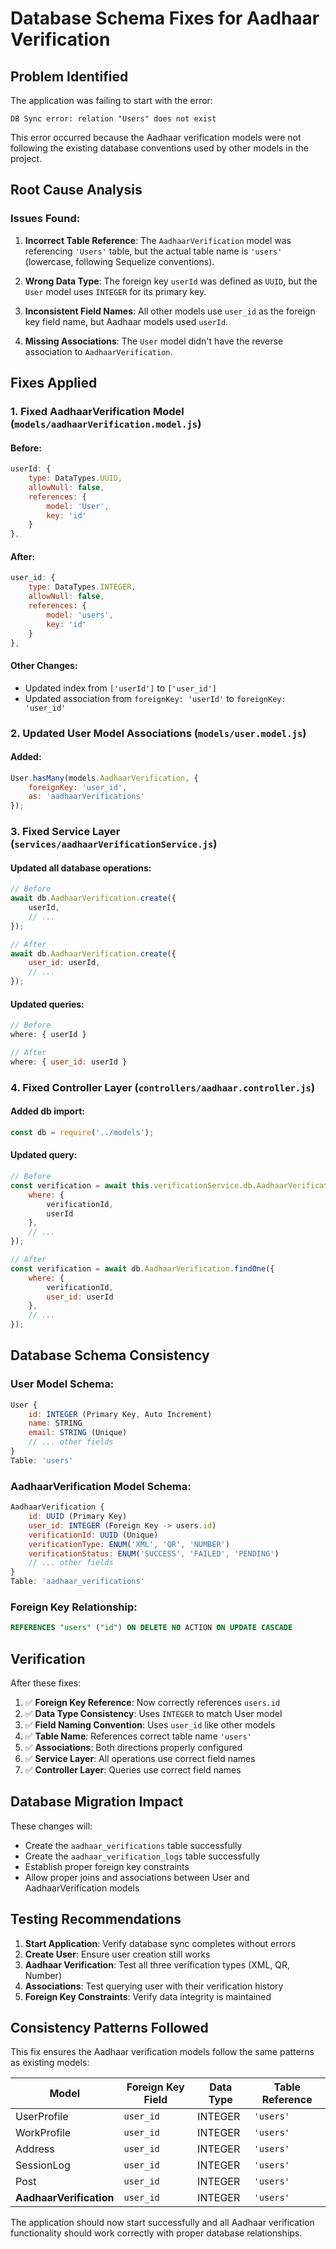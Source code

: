 # Database Schema Fixes for Aadhaar Verification

## Problem Identified

The application was failing to start with the error:
```
DB Sync error: relation "Users" does not exist
```

This error occurred because the Aadhaar verification models were not following the existing database conventions used by other models in the project.

## Root Cause Analysis

### Issues Found:

1. **Incorrect Table Reference**: The `AadhaarVerification` model was referencing `'Users'` table, but the actual table name is `'users'` (lowercase, following Sequelize conventions).

2. **Wrong Data Type**: The foreign key `userId` was defined as `UUID`, but the `User` model uses `INTEGER` for its primary key.

3. **Inconsistent Field Names**: All other models use `user_id` as the foreign key field name, but Aadhaar models used `userId`.

4. **Missing Associations**: The `User` model didn't have the reverse association to `AadhaarVerification`.

## Fixes Applied

### 1. Fixed AadhaarVerification Model (`models/aadhaarVerification.model.js`)

#### Before:
```javascript
userId: {
    type: DataTypes.UUID,
    allowNull: false,
    references: {
        model: 'User',
        key: 'id'
    }
},
```

#### After:
```javascript
user_id: {
    type: DataTypes.INTEGER,
    allowNull: false,
    references: {
        model: 'users',
        key: 'id'
    }
},
```

#### Other Changes:
- Updated index from `['userId']` to `['user_id']`
- Updated association from `foreignKey: 'userId'` to `foreignKey: 'user_id'`

### 2. Updated User Model Associations (`models/user.model.js`)

#### Added:
```javascript
User.hasMany(models.AadhaarVerification, { 
    foreignKey: 'user_id', 
    as: 'aadhaarVerifications' 
});
```

### 3. Fixed Service Layer (`services/aadhaarVerificationService.js`)

#### Updated all database operations:
```javascript
// Before
await db.AadhaarVerification.create({
    userId,
    // ...
});

// After  
await db.AadhaarVerification.create({
    user_id: userId,
    // ...
});
```

#### Updated queries:
```javascript
// Before
where: { userId }

// After
where: { user_id: userId }
```

### 4. Fixed Controller Layer (`controllers/aadhaar.controller.js`)

#### Added db import:
```javascript
const db = require('../models');
```

#### Updated query:
```javascript
// Before
const verification = await this.verificationService.db.AadhaarVerification.findOne({
    where: { 
        verificationId,
        userId 
    },
    // ...
});

// After
const verification = await db.AadhaarVerification.findOne({
    where: { 
        verificationId,
        user_id: userId 
    },
    // ...
});
```

## Database Schema Consistency

### User Model Schema:
```javascript
User {
    id: INTEGER (Primary Key, Auto Increment)
    name: STRING
    email: STRING (Unique)
    // ... other fields
}
Table: 'users'
```

### AadhaarVerification Model Schema:
```javascript
AadhaarVerification {
    id: UUID (Primary Key)
    user_id: INTEGER (Foreign Key -> users.id)
    verificationId: UUID (Unique)
    verificationType: ENUM('XML', 'QR', 'NUMBER')
    verificationStatus: ENUM('SUCCESS', 'FAILED', 'PENDING')
    // ... other fields
}
Table: 'aadhaar_verifications'
```

### Foreign Key Relationship:
```sql
REFERENCES "users" ("id") ON DELETE NO ACTION ON UPDATE CASCADE
```

## Verification

After these fixes:

1. ✅ **Foreign Key Reference**: Now correctly references `users.id`
2. ✅ **Data Type Consistency**: Uses `INTEGER` to match User model
3. ✅ **Field Naming Convention**: Uses `user_id` like other models
4. ✅ **Table Name**: References correct table name `'users'`
5. ✅ **Associations**: Both directions properly configured
6. ✅ **Service Layer**: All operations use correct field names
7. ✅ **Controller Layer**: Queries use correct field names

## Database Migration Impact

These changes will:

- Create the `aadhaar_verifications` table successfully
- Create the `aadhaar_verification_logs` table successfully  
- Establish proper foreign key constraints
- Allow proper joins and associations between User and AadhaarVerification models

## Testing Recommendations

1. **Start Application**: Verify database sync completes without errors
2. **Create User**: Ensure user creation still works
3. **Aadhaar Verification**: Test all three verification types (XML, QR, Number)
4. **Associations**: Test querying user with their verification history
5. **Foreign Key Constraints**: Verify data integrity is maintained

## Consistency Patterns Followed

This fix ensures the Aadhaar verification models follow the same patterns as existing models:

| Model | Foreign Key Field | Data Type | Table Reference |
|-------|------------------|-----------|-----------------|
| UserProfile | `user_id` | INTEGER | `'users'` |
| WorkProfile | `user_id` | INTEGER | `'users'` |
| Address | `user_id` | INTEGER | `'users'` |
| SessionLog | `user_id` | INTEGER | `'users'` |
| Post | `user_id` | INTEGER | `'users'` |
| **AadhaarVerification** | `user_id` | INTEGER | `'users'` |

The application should now start successfully and all Aadhaar verification functionality should work correctly with proper database relationships.